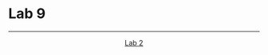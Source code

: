 # Lab 9

--- 

<p align= "center">
  <a href="https://github.com/MarkShinozaki/CPTS122-DataStructures/tree/Labs/Lab%202">Lab 2</a>
</p>
